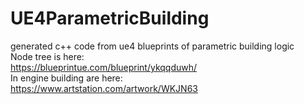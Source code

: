 # UE4ParametricBuilding</br>
generated c++ code from ue4 blueprints of parametric building logic</br>
Node tree is here:</br>
https://blueprintue.com/blueprint/ykqqduwh/</br>
In engine building are here:</br>
https://www.artstation.com/artwork/WKJN63</br>
